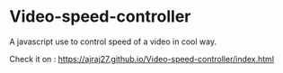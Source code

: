 # Video-speed-controller
A javascript use to control speed of a video in cool way.

Check it on : https://ajraj27.github.io/Video-speed-controller/index.html
